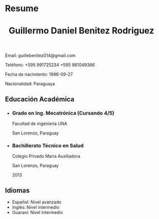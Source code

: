 # Resume
<!DOCTYPE html>
<html lang="es">
<head>
    <meta charset="UTF-8">
    <meta name="viewport" content="width=device-width, initial-scale=1.0">
    <title>CV de Guillermo Daniel Benitez Rodriguez</title>
    <link rel="stylesheet" href="style.css">
</head>
<body>
    <div class="container">
        <header>
            <h1>Guillermo Daniel Benitez Rodriguez</h1>
        </header>
        
<section class="contact-info">
    <p>Email: guillebenitez014@gmail.com</p>

<p>Teléfono: +595 991725234 +595 981049366</p>
<p>Fecha de nacimiento: 1996-09-27</p>
<p>Nacionalidad: Paraguaya</p>
</section>
        


<section class="education">
    <h2>Educación Académica</h2>
    <ul>
        <li>
            <h3>Grado en Ing. Mecatrónica (Cursando 4/5)</h3>
            <p>Facultad de ingeniería UNA</p>
            <p>San Lorenzo, Paraguay</p>
        </li>
        <li>
            <h3>Bachillerato Técnico en Salud</h3>
            <p>Colegio Privado Maria Auxiliadora</p>
            <p>San Lorenzo, Paraguay</p>
            <p>2013</p>
        </li>
    </ul>
</section>


<section class="languages">
    <h2>Idiomas</h2>
    <ul>
        <li>Español: Nivel avanzado</li>
        <li>Inglés: Nivel intermedio</li>
        <li>Guaraní: Nivel intermedio</li>
    </ul>
</section>
</div>
</body>
</html>

